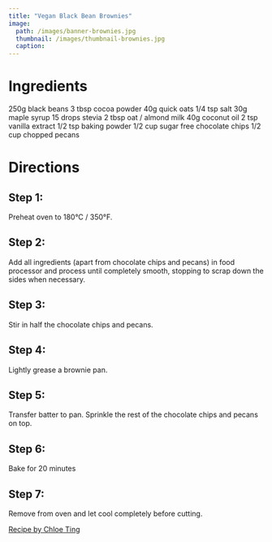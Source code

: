```yaml
---
title: "Vegan Black Bean Brownies"
image:
  path: /images/banner-brownies.jpg
  thumbnail: /images/thumbnail-brownies.jpg
  caption: 
---
```


# Ingredients
250g black beans
3 tbsp cocoa powder
40g quick oats
1/4 tsp salt
30g maple syrup
15 drops stevia
2 tbsp oat / almond milk
40g coconut oil
2 tsp vanilla extract
1/2 tsp baking powder
1/2 cup sugar free chocolate chips
1/2 cup chopped pecans

# Directions
## Step 1:
Preheat oven to 180°C / 350°F.
## Step 2:
Add all ingredients (apart from chocolate chips and pecans) in food processor and process until completely smooth, stopping to scrap down the sides when necessary.
## Step 3:
Stir in half the chocolate chips and pecans.
## Step 4:
Lightly grease a brownie pan.
## Step 5:
Transfer batter to pan. Sprinkle the rest of the chocolate chips and pecans on top.
## Step 6:
Bake for 20 minutes
## Step 7:
Remove from oven and let cool completely before cutting. 

[Recipe by Chloe Ting](https://www.chloeting.com/recipes/fudgey-vegan-black-bean-brownies.html)
